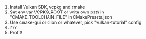 1) Install Vulkan SDK, vcpkg and cmake
2) Set env var VCPKG_ROOT or write own path in "CMAKE_TOOLCHAIN_FILE" in CMakePresets.json
3) Use cmake-gui or clion or whatever, pick "vulkan-tutorial" config
4) ???
5) Profit!